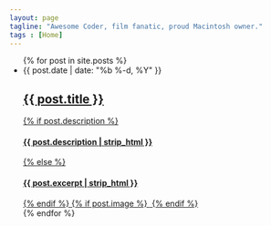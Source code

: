 ```yaml
---
layout: page
tagline: "Awesome Coder, film fanatic, proud Macintosh owner."
tags : [Home]
---
```



<ul class="post-list">
{% for post in site.posts %}
<li>
<span class="post-meta">{{ post.date | date: "%b %-d, %Y" }}</span>

<a class="post-link" href="{{ post.url | prepend: site.baseurl }}">
<h2>
{{ post.title }}
</h2>
{% if post.description %}
<h4>{{ post.description | strip_html }}</h4>
{% else %}
<h4>{{ post.excerpt | strip_html }}</h4>
{% endif %}
{% if post.image %}
<img src="{{ post.image }}" alt="" />
{% endif %}
</a>
</li>
{% endfor %}
</ul>



